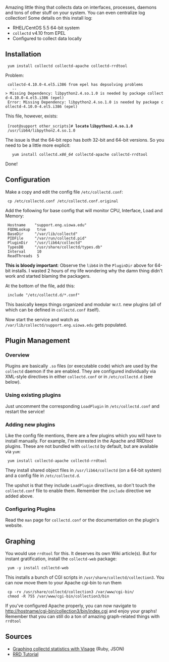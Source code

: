Amazing little thing that collects data on interfaces, processes,
daemons and tons of other stuff on your system. You can even centralize
log collection! Some details on this install log:

-   RHEL/CentOS 5.5 64-bit system
-   `collectd` v4.10 from EPEL
-   Configured to collect data locally

Installation
------------

` yum install collectd collectd-apache collectd-rrdtool`

Problem:

` collectd-4.10.0-4.el5.i386 from epel has depsolving problems`  
`   --> Missing Dependency: libpython2.4.so.1.0 is needed by package collectd-4.10.0-4.el5.i386 (epel)`  
` Error: Missing Dependency: libpython2.4.so.1.0 is needed by package collectd-4.10.0-4.el5.i386 (epel)`

This file, however, exists:

` [root@support other_scripts]# `**`locate` `libpython2.4.so.1.0`**  
` /usr/lib64/libpython2.4.so.1.0`

The issue is that the 64-bit repo has *both* 32-bit and 64-bit versions.
So you need to be a little more explicit:

`   yum install collectd`*`.x86_64`*` collectd-apache collectd-rrdtool`

Done!

Configuration
-------------

Make a copy and edit the config file `/etc/collectd.conf`:

` cp /etc/collectd.conf /etc/collectd.conf.original`

Add the following for base config that will monitor CPU, Interface, Load
and Memory:

` Hostname    "support.eng.uiowa.edu"`  
` FQDNLookup   true`  
` BaseDir     "/var/lib/collectd"`  
` PIDFile     "/var/run/collectd.pid"`  
` PluginDir   "/usr/lib64/collectd"`  
` TypesDB     "/usr/share/collectd/types.db"`  
` Interval     10  `  
` ReadThreads  5`

**This is bloody important**: Observe the `lib64` in the `PluginDir`
above for 64-bit installs. I wasted 2 hours of my life wondering why the
damn thing didn't work and started blaming the packagers.

At the bottom of the file, add this:

` include "/etc/collectd.d/*.conf"`

This basically keeps things organized and modular w.r.t. new plugins
(all of which can be defined in `collectd.conf` itself).

Now start the service and watch as
`/var/lib/collectd/support.eng.uiowa.edu` gets populated.

Plugin Management
-----------------

### Overview

Plugins are basically `.so` files (or executable code) which are used by
the `collectd` daemon if the are enabled. They are configured
individually via XML-style directives in either `collectd.conf` or in
`/etc/collectd.d` (see below).

### Using existing plugins

Just uncomment the corresponding `LoadPlugin` in `/etc/collectd.conf`
and restart the service!

### Adding new plugins

Like the config file mentions, there are a few plugins which you will
have to install manually. For example, I'm interested in the Apache and
RRDtool plugins. These are not bundled with `collectd` by default, but
are available via `yum`:

` yum install collectd-apache collectd-rrdtool`

They install shared object files in `/usr/lib64/collectd` (on a 64-bit
system) and a config file in `/etc/collectd.d`.

The upshot is that they include `LoadPlugin` directives, so don't touch
the `collectd.conf` file to enable them. Remember the `include`
directive we added above.

### Configuring Plugins

Read the `man` page for `collectd.conf` or the documentation on the
plugin's website.

Graphing
--------

You would use `rrdtool` for this. It deserves its own Wiki article(s).
But for instant gratification, install the `collectd-web` package:

` yum -y install collectd-web`

This installs a bunch of CGI scripts in
`/usr/share/collectd/collection3`. You can now move them to your Apache
cgi-bin to run them

` cp -rv /usr/share/collectd/collection3 /var/www/cgi-bin/`  
` chmod -R 755 /var/www/cgi-bin/collection3/bin`

If you've configured Apache properly, you can now navigate to
<http://hostname/cgi-bin/collection3/bin/index.cgi> and enjoy your
graphs! Remember that you can still do a ton of amazing graph-related
things with `rrdtool`

Sources
-------

-   [Graphing collectd statistics with
    Visage](http://holmwood.id.au/~lindsay/2009/09/08/graphing-collectd-statistics-in-the-browser-with-visage/)
    (Ruby, JSON)
-   [RRD
    Tutorial](http://oss.oetiker.ch/rrdtool/tut/rrdtutorial.en.html)




